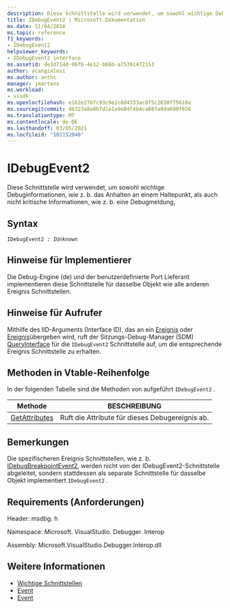 ```yaml
---
description: Diese Schnittstelle wird verwendet, um sowohl wichtige Debuginformationen, wie z. b. das Anhalten an einem Haltepunkt, als auch nicht kritische Informationen, wie z. b. eine Debugmeldung,
title: IDebugEvent2 | Microsoft-Dokumentation
ms.date: 11/04/2016
ms.topic: reference
f1_keywords:
- IDebugEvent2
helpviewer_keywords:
- IDebugEvent2 interface
ms.assetid: de3d714d-96fb-4e12-b66b-a75391472153
author: acangialosi
ms.author: anthc
manager: jmartens
ms.workload:
- vssdk
ms.openlocfilehash: e162e276fc93c9e2c0d4333ac0f5c2630f75618e
ms.sourcegitcommit: 4b323a8a8bfd1a1a9e84f4b4ca88fa8da690f656
ms.translationtype: MT
ms.contentlocale: de-DE
ms.lasthandoff: 03/05/2021
ms.locfileid: "102152948"
---
```

# <a name="idebugevent2"></a>IDebugEvent2
Diese Schnittstelle wird verwendet, um sowohl wichtige Debuginformationen, wie z. b. das Anhalten an einem Haltepunkt, als auch nicht kritische Informationen, wie z. b. eine Debugmeldung,

## <a name="syntax"></a>Syntax

```
IDebugEvent2 : IUnknown
```

## <a name="notes-for-implementers"></a>Hinweise für Implementierer
 Die Debug-Engine (de) und der benutzerdefinierte Port Lieferant implementieren diese Schnittstelle für dasselbe Objekt wie alle anderen Ereignis Schnittstellen.

## <a name="notes-for-callers"></a>Hinweise für Aufrufer
 Mithilfe des IID-Arguments (Interface ID), das an ein [Ereignis](../../../extensibility/debugger/reference/idebugeventcallback2-event.md) oder [Ereignis](../../../extensibility/debugger/reference/idebugportevents2-event.md)übergeben wird, ruft der Sitzungs-Debug-Manager (SDM) [QueryInterface](/cpp/atl/queryinterface) für die `IDebugEvent2` Schnittstelle auf, um die entsprechende Ereignis Schnittstelle zu erhalten.

## <a name="methods-in-vtable-order"></a>Methoden in Vtable-Reihenfolge
 In der folgenden Tabelle sind die Methoden von aufgeführt `IDebugEvent2` .

|Methode|BESCHREIBUNG|
|------------|-----------------|
|[GetAttributes](../../../extensibility/debugger/reference/idebugevent2-getattributes.md)|Ruft die Attribute für dieses Debugereignis ab.|

## <a name="remarks"></a>Bemerkungen
 Die spezifischeren Ereignis Schnittstellen, wie z. b. [IDebugBreakpointEvent2](../../../extensibility/debugger/reference/idebugbreakpointevent2.md), werden nicht von der IDebugEvent2-Schnittstelle abgeleitet, sondern stattdessen als separate Schnittstelle für dasselbe Objekt implementiert `IDebugEvent2` .

## <a name="requirements"></a>Requirements (Anforderungen)
 Header: msdbg. h

 Namespace: Microsoft. VisualStudio. Debugger. Interop

 Assembly: Microsoft.VisualStudio.Debugger.Interop.dll

## <a name="see-also"></a>Weitere Informationen
- [Wichtige Schnittstellen](../../../extensibility/debugger/reference/core-interfaces.md)
- [Event](../../../extensibility/debugger/reference/idebugportevents2-event.md)
- [Event](../../../extensibility/debugger/reference/idebugeventcallback2-event.md)
